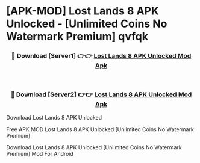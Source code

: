 # [APK-MOD] Lost Lands 8 APK Unlocked - [Unlimited Coins No Watermark Premium] qvfqk



<div align="center">
<h3>🔴 Download [Server1] 👉👉 <a href="https://momento.my/?title=Lost_Lands_8_APK_Unlocked">Lost Lands 8 APK Unlocked Mod Apk</a></h3><br>

<h3>🔴 Download [Server2] 👉👉 <a href="https://momento.my/?title=Lost_Lands_8_APK_Unlocked">Lost Lands 8 APK Unlocked Mod Apk</a></h3>
</div>



Download Lost Lands 8 APK Unlocked 

Free APK MOD Lost Lands 8 APK Unlocked [Unlimited Coins No Watermark Premium]

Download Lost Lands 8 APK Unlocked [Unlimited Coins No Watermark Premium] Mod For Android
